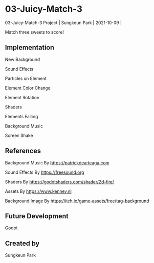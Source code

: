 # 03-Juicy-Match-3
03-Juicy-Match-3 Project | Sungkeun Park | 2021-10-09 |

Match three sweets to score!

## Implementation

New Background

Sound Effects

Particles on Element

Element Color Change

Element Rotation

Shaders

Elements Falling

Background Music

Screen Shake

## References
Background Music By https://patrickdearteaga.com

Sound Effects By https://freesound.org

Shaders By https://godotshaders.com/shader/2d-fire/

Assets By https://www.kenney.nl

Background Image By https://itch.io/game-assets/free/tag-background

## Future Development
Godot

## Created by
Sungkeun Park
